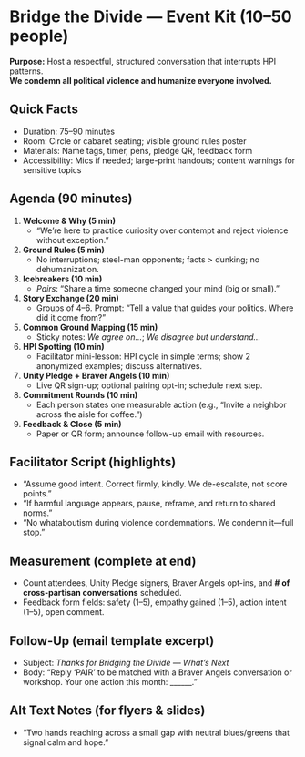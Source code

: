 
# Bridge the Divide — Event Kit (10–50 people)
**Purpose:** Host a respectful, structured conversation that interrupts HPI patterns.  
**We condemn all political violence and humanize everyone involved.**

## Quick Facts
- Duration: 75–90 minutes
- Room: Circle or cabaret seating; visible ground rules poster
- Materials: Name tags, timer, pens, pledge QR, feedback form
- Accessibility: Mics if needed; large-print handouts; content warnings for sensitive topics

## Agenda (90 minutes)
1. **Welcome & Why (5 min)**  
   - “We’re here to practice curiosity over contempt and reject violence without exception.”
2. **Ground Rules (5 min)**  
   - No interruptions; steel-man opponents; facts > dunking; no dehumanization.
3. **Icebreakers (10 min)**  
   - *Pairs*: “Share a time someone changed your mind (big or small).”
4. **Story Exchange (20 min)**  
   - Groups of 4–6. Prompt: “Tell a value that guides your politics. Where did it come from?”
5. **Common Ground Mapping (15 min)**  
   - Sticky notes: *We agree on…*; *We disagree but understand…*
6. **HPI Spotting (10 min)**  
   - Facilitator mini-lesson: HPI cycle in simple terms; show 2 anonymized examples; discuss alternatives.
7. **Unity Pledge + Braver Angels (10 min)**  
   - Live QR sign-up; optional pairing opt-in; schedule next step.
8. **Commitment Rounds (10 min)**  
   - Each person states one measurable action (e.g., “Invite a neighbor across the aisle for coffee.”)
9. **Feedback & Close (5 min)**  
   - Paper or QR form; announce follow-up email with resources.

## Facilitator Script (highlights)
- “Assume good intent. Correct firmly, kindly. We de-escalate, not score points.”
- “If harmful language appears, pause, reframe, and return to shared norms.”
- “No whataboutism during violence condemnations. We condemn it—full stop.”

## Measurement (complete at end)
- Count attendees, Unity Pledge signers, Braver Angels opt-ins, and **# of cross-partisan conversations** scheduled.
- Feedback form fields: safety (1–5), empathy gained (1–5), action intent (1–5), open comment.

## Follow-Up (email template excerpt)
- Subject: *Thanks for Bridging the Divide — What’s Next*  
- Body: “Reply ‘PAIR’ to be matched with a Braver Angels conversation or workshop. Your one action this month: ______.”

## Alt Text Notes (for flyers & slides)
- “Two hands reaching across a small gap with neutral blues/greens that signal calm and hope.”
